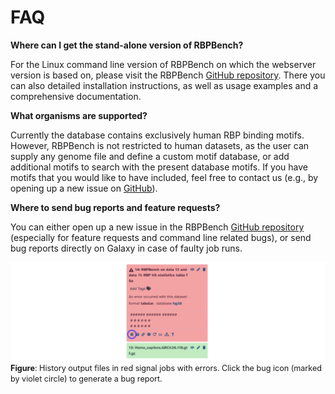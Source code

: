 # FAQ


**Where can I get the stand-alone version of RBPBench?**

For the Linux command line version of RBPBench on which the webserver version is based on, 
please visit the RBPBench [GitHub repository](https://github.com/michauhl/RBPBench).
There you can also detailed installation instructions, as well as usage examples and 
a comprehensive documentation.


**What organisms are supported?**

Currently the database contains exclusively human RBP binding motifs. However, RBPBench is not restricted to human datasets, as the user can supply any genome file and define a custom motif database, or add additional motifs to search with the present database motifs. If you have motifs that you would like to have included, feel free to contact us (e.g., by opening up a new issue on [GitHub](https://github.com/michauhl/RBPBench/issues)).


**Where to send bug reports and feature requests?**

You can either open up a new issue in the RBPBench [GitHub repository](https://github.com/michauhl/RBPBench/issues) 
(especially for feature requests and command line related bugs), or send bug reports directly on Galaxy in case of faulty job runs.

![Data upload window](../assets/images/galaxy_error.png)
<span style="font-size: 90%;">
**Figure**: History output files in red signal jobs with errors. 
Click the bug icon (marked by violet circle) to generate a bug report.
</span>
